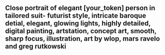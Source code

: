 ## Close portrait of elegant [your_token] person in tailored suit- futurist style, intricate baroque detial, elegant, glowing lights, highly detailed, digital painting, artstation, concept art, smooth, sharp focus, illustration, art by wlop, mars ravelo and greg rutkowski
